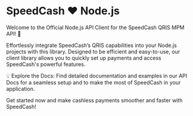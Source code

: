 # SpeedCash ❤️ Node.js

Welcome to the Official Node.js API Client for the SpeedCash QRIS MPM API! 🚀

Effortlessly integrate SpeedCash’s QRIS capabilities into your Node.js projects with this library. Designed to be efficient and easy-to-use, our client library allows you to quickly set up payments and access SpeedCash's powerful features.

💡 Explore the Docs: Find detailed documentation and examples in our API Docs for a seamless setup and to make the most of SpeedCash in your application.

Get started now and make cashless payments smoother and faster with SpeedCash!
